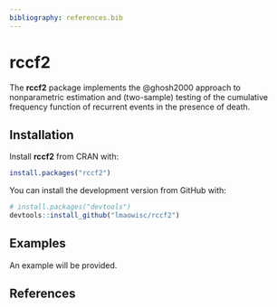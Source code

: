 ```yaml
---
bibliography: references.bib
---
```


# rccf2

The **rccf2** package implements the @ghosh2000 approach to nonparametric estimation and (two-sample) testing of the cumulative frequency function of recurrent events in the presence of death.

## Installation

Install **rccf2** from CRAN with:

``` r
install.packages("rccf2")
```

You can install the development version from GitHub with:

``` r
# install.packages("devtools")
devtools::install_github("lmaowisc/rccf2")
```

## Examples

An example will be provided.

## References
